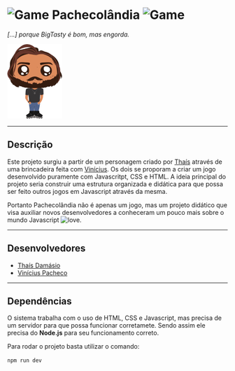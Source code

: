 # ![Game][game] Pachecolândia ![Game][game]
*[...] porque BigTasty é bom, mas engorda.*

![Pachequito](https://github.com/Thais-Damasio/pachecolandia/blob/master/assets/img/pachequito.png?raw=true)

***
Descrição
------
Este projeto surgiu a partir de um personagem criado por [Thaís](https://github.com/Thais-Damasio) através de uma brincadeira feita com [Vinícius](https://github.com/viniciussp4). Os dois se proporam a criar um jogo desenvolvido puramente com Javascritpt, CSS e HTML. A ideia principal do projeto seria construir uma estrutura organizada e didática para que possa ser feito outros jogos em Javascript através da mesma.

Portanto Pachecolândia não é apenas um jogo, mas um projeto didático que visa auxiliar novos desenvolvedores a conheceram um pouco mais sobre o mundo Javascript ![love][Heart].
***
Desenvolvedores
------
* [Thaís Damásio](https://github.com/Thais-Damasio)
* [Vinícius Pacheco](https://github.com/viniciussp4)
***
Dependências
------
O sistema trabalha com o uso de HTML, CSS e Javascript, mas precisa de um servidor para que possa funcionar corretamete. Sendo assim ele precisa do **Node.js** para seu funcionamento correto.

Para rodar o projeto basta utilizar o comando:

```npm run dev```

[game]: https://img.icons8.com/nolan/24/visual-game-boy.png "Game"
[heart]: https://img.icons8.com/material-two-tone/24/000000/novel.png "Heart"
